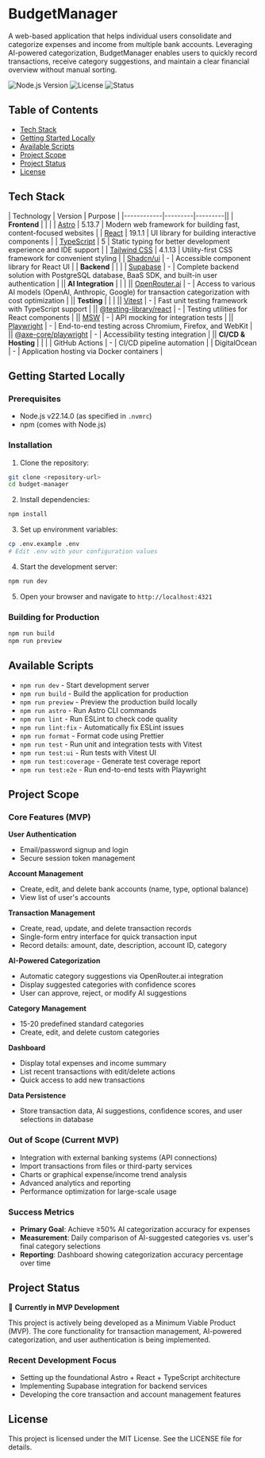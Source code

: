 # BudgetManager

A web-based application that helps individual users consolidate and categorize expenses and income from multiple bank accounts. Leveraging AI-powered categorization, BudgetManager enables users to quickly record transactions, receive category suggestions, and maintain a clear financial overview without manual sorting.

![Node.js Version](https://img.shields.io/badge/node-22.14.0-green)
![License](https://img.shields.io/badge/license-MIT-blue)
![Status](https://img.shields.io/badge/status-MVP%20Development-orange)

## Table of Contents

- [Tech Stack](#tech-stack)
- [Getting Started Locally](#getting-started-locally)
- [Available Scripts](#available-scripts)
- [Project Scope](#project-scope)
- [Project Status](#project-status)
- [License](#license)

## Tech Stack

| Technology | Version | Purpose |
|------------|---------|---------||
| **Frontend** | | |
| [Astro](https://astro.build/) | 5.13.7 | Modern web framework for building fast, content-focused websites |
| [React](https://react.dev/) | 19.1.1 | UI library for building interactive components |
| [TypeScript](https://www.typescriptlang.org/) | 5 | Static typing for better development experience and IDE support |
| [Tailwind CSS](https://tailwindcss.com/) | 4.1.13 | Utility-first CSS framework for convenient styling |
| [Shadcn/ui](https://ui.shadcn.com/) | - | Accessible component library for React UI |
| **Backend** | | |
| [Supabase](https://supabase.com/) | - | Complete backend solution with PostgreSQL database, BaaS SDK, and built-in user authentication |
|| **AI Integration** | | |
|| [OpenRouter.ai](https://openrouter.ai/) | - | Access to various AI models (OpenAI, Anthropic, Google) for transaction categorization with cost optimization |
|| **Testing** | | |
|| [Vitest](https://vitest.dev/) | - | Fast unit testing framework with TypeScript support |
|| [@testing-library/react](https://testing-library.com/) | - | Testing utilities for React components |
|| [MSW](https://mswjs.io/) | - | API mocking for integration tests |
|| [Playwright](https://playwright.dev/) | - | End-to-end testing across Chromium, Firefox, and WebKit |
|| [@axe-core/playwright](https://github.com/dequelabs/axe-core-npm) | - | Accessibility testing integration |
|| **CI/CD & Hosting** | | |
| GitHub Actions | - | CI/CD pipeline automation |
| DigitalOcean | - | Application hosting via Docker containers |

## Getting Started Locally

### Prerequisites

- Node.js v22.14.0 (as specified in `.nvmrc`)
- npm (comes with Node.js)

### Installation

1. Clone the repository:
```bash
git clone <repository-url>
cd budget-manager
```

2. Install dependencies:
```bash
npm install
```

3. Set up environment variables:
```bash
cp .env.example .env
# Edit .env with your configuration values
```

4. Start the development server:
```bash
npm run dev
```

5. Open your browser and navigate to `http://localhost:4321`

### Building for Production

```bash
npm run build
npm run preview
```

## Available Scripts

- `npm run dev` - Start development server
- `npm run build` - Build the application for production
- `npm run preview` - Preview the production build locally
- `npm run astro` - Run Astro CLI commands
- `npm run lint` - Run ESLint to check code quality
- `npm run lint:fix` - Automatically fix ESLint issues
- `npm run format` - Format code using Prettier
- `npm run test` - Run unit and integration tests with Vitest
- `npm run test:ui` - Run tests with Vitest UI
- `npm run test:coverage` - Generate test coverage report
- `npm run test:e2e` - Run end-to-end tests with Playwright

## Project Scope

### Core Features (MVP)

**User Authentication**
- Email/password signup and login
- Secure session token management

**Account Management**
- Create, edit, and delete bank accounts (name, type, optional balance)
- View list of user's accounts

**Transaction Management**
- Create, read, update, and delete transaction records
- Single-form entry interface for quick transaction input
- Record details: amount, date, description, account ID, category

**AI-Powered Categorization**
- Automatic category suggestions via OpenRouter.ai integration
- Display suggested categories with confidence scores
- User can approve, reject, or modify AI suggestions

**Category Management**
- 15-20 predefined standard categories
- Create, edit, and delete custom categories

**Dashboard**
- Display total expenses and income summary
- List recent transactions with edit/delete actions
- Quick access to add new transactions

**Data Persistence**
- Store transaction data, AI suggestions, confidence scores, and user selections in database

### Out of Scope (Current MVP)

- Integration with external banking systems (API connections)
- Import transactions from files or third-party services
- Charts or graphical expense/income trend analysis
- Advanced analytics and reporting
- Performance optimization for large-scale usage

### Success Metrics

- **Primary Goal**: Achieve ≥50% AI categorization accuracy for expenses
- **Measurement**: Daily comparison of AI-suggested categories vs. user's final category selections
- **Reporting**: Dashboard showing categorization accuracy percentage over time

## Project Status

🚧 **Currently in MVP Development**

This project is actively being developed as a Minimum Viable Product (MVP). The core functionality for transaction management, AI-powered categorization, and user authentication is being implemented.

### Recent Development Focus
- Setting up the foundational Astro + React + TypeScript architecture
- Implementing Supabase integration for backend services
- Developing the core transaction and account management features

## License

This project is licensed under the MIT License. See the LICENSE file for details.
